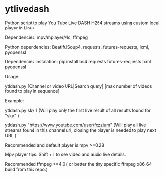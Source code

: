 # ytlivedash
Python script to play You Tube Live DASH H264 streams using custom local player in Linux

Dependencies: mpv/mplayer/vlc, ffmpeg

Python dependencies: BeatifulSoup4, requests, futures-requests, lxml, pyopenssl 

Dependencies instalation: pip install bs4 requests futures-requests lxml  pyopenssl

Usage:

ytldash.py [Channel or video URL|Search query] [max number of videos found to play in sequence]

Example:

ytldash.py sky 1 (Will play only the first live result of all results found for "sky" )

ytldash.py "https://www.youtube.com/user/fozzium" (Will play all live streams found in this channel url, closing the player is needed to play next URL )

Recommended and default player is mpv >=0.28

Mpv player tips: Shift + I to see video and audio live details.

Recommended ffmpeg >=4.0 ( or better the tiny specific ffmpeg x86_64 build from this repo.)


